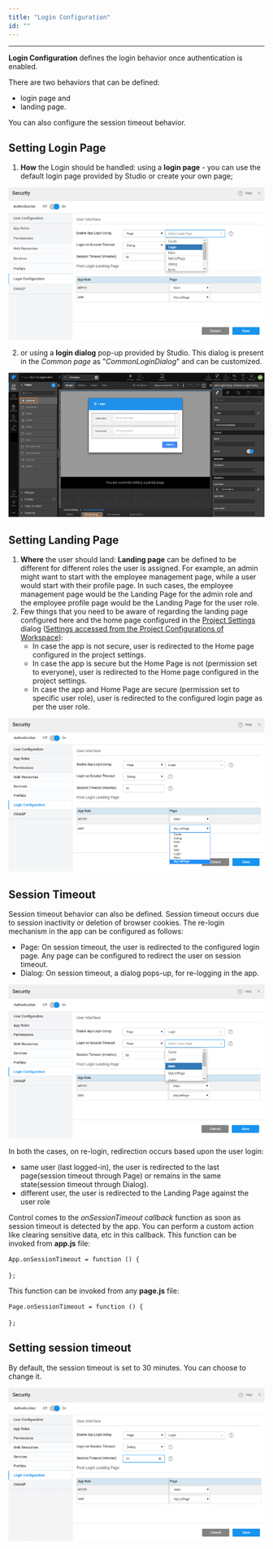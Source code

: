 ```yaml
---
title: "Login Configuration"
id: ""
---
```

---

**Login Configuration** defines the login behavior once authentication is enabled.

There are two behaviors that can be defined:

- login page and
- landing page.

You can also configure the session timeout behavior.

## Setting Login Page

1. **How** the Login should be handled: using a **login page** - you can use the default login page provided by Studio or create your own page; 

[![](/learn/assets/security_loginpage_1.png)](/learn/assets/security_loginpage_1.png)

2. or using a **login dialog** pop-up provided by Studio. This dialog is present in the _Common page_ as "_CommonLoginDialog_" and can be customized. 

[![](/learn/assets/security_logindialog.png)](/learn/assets/security_logindialog.png)

## Setting Landing Page

1. **Where** the user should land: **Landing page** can be defined to be different for different roles the user is assigned. For example, an admin might want to start with the employee management page, while a user would start with their profile page. In such cases, the employee management page would be the Landing Page for the admin role and the employee profile page would be the Landing Page for the user role.
2. Few things that you need to be aware of regarding the landing page configured here and the home page configured in the [Project Settings](/learn/app-development/wavemaker-overview/product-walkthrough#project-settings) dialog ([Settings accessed from the Project Configurations of Workspace](/learn/app-development/wavemaker-overview/product-walkthrough#project-workspace)):
    - In case the app is not secure, user is redirected to the Home page configured in the project settings.
    - In case the app is secure but the Home Page is not (permission set to everyone), user is redirected to the Home page configured in the project settings.
    - In case the app and Home Page are secure (permission set to specific user role), user is redirected to the configured login page as per the user role.

[![](/learn/assets/security_landingpage.png)](/learn/assets/security_landingpage.png)

## Session Timeout

Session timeout behavior can also be defined. Session timeout occurs due to session inactivity or deletion of browser cookies. The re-login mechanism in the app can be configured as follows:
    
- Page: On session timeout, the user is redirected to the configured login page. Any page can be configured to redirect the user on session timeout.
- Dialog: On session timeout, a dialog pops-up, for re-logging in the app.

[![](/learn/assets/security_reloginpage.png)](/learn/assets/security_reloginpage.png)

In both the cases, on re-login, redirection occurs based upon the user login:

- same user (last logged-in), the user is redirected to the last page(session timeout through Page) or remains in the same state(session timeout through Dialog).
- different user, the user is redirected to the Landing Page against the user role

Control comes to the _onSessionTimeout callback_ function as soon as session timeout is detected by the app. You can perform a custom action like clearing sensitive data, etc in this callback. This function can be invoked from **app.js** file:

```
App.onSessionTimeout = function () {

};
```
This function can be invoked from any **page.js** file:
```
Page.onSessionTimeout = function () {

};
```

## Setting session timeout

By default, the session timeout is set to 30 minutes. You can choose to change it.

[![](/learn/assets/security_timeout.png)](/learn/assets/security_timeout.png)

